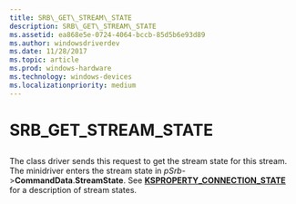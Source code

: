 ```yaml
---
title: SRB\_GET\_STREAM\_STATE
description: SRB\_GET\_STREAM\_STATE
ms.assetid: ea868e5e-0724-4064-bccb-85d5b6e93d89
ms.author: windowsdriverdev
ms.date: 11/28/2017
ms.topic: article
ms.prod: windows-hardware
ms.technology: windows-devices
ms.localizationpriority: medium
---
```


# SRB\_GET\_STREAM\_STATE


## <span id="ddk_srb_get_stream_state_ks"></span><span id="DDK_SRB_GET_STREAM_STATE_KS"></span>


The class driver sends this request to get the stream state for this stream. The minidriver enters the stream state in *pSrb*-&gt;**CommandData**.**StreamState**. See [**KSPROPERTY\_CONNECTION\_STATE**](ksproperty-connection-state.md) for a description of stream states.

 

 





